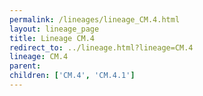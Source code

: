 ```yaml
---
permalink: /lineages/lineage_CM.4.html
layout: lineage_page
title: Lineage CM.4
redirect_to: ../lineage.html?lineage=CM.4
lineage: CM.4
parent: 
children: ['CM.4', 'CM.4.1']
---
```

